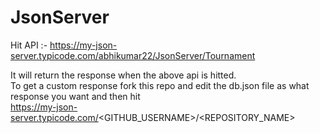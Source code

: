 # JsonServer

Hit API :- https://my-json-server.typicode.com/abhikumar22/JsonServer/Tournament

It will return the response when the above api is hitted.<br>
To get a custom response fork this repo and edit the db.json file as what response you want and then hit <br>
https://my-json-server.typicode.com/<GITHUB_USERNAME>/<REPOSITORY_NAME>
